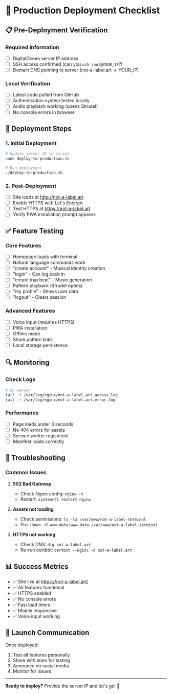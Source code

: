 # 🚀 Production Deployment Checklist

## 📋 Pre-Deployment Verification

### **Required Information**
- [ ] DigitalOcean server IP address
- [ ] SSH access confirmed (can you `ssh root@YOUR_IP`?)
- [ ] Domain DNS pointing to server (not-a-label.art → YOUR_IP)

### **Local Verification**
- [ ] Latest code pulled from GitHub
- [ ] Authentication system tested locally
- [ ] Audio playback working (opens Strudel)
- [ ] No console errors in browser

## 🔧 Deployment Steps

### **1. Initial Deployment**
```bash
# Update server IP in script
nano deploy-to-production.sh

# Run deployment
./deploy-to-production.sh
```

### **2. Post-Deployment**
- [ ] Site loads at http://not-a-label.art
- [ ] Enable HTTPS with Let's Encrypt
- [ ] Test HTTPS at https://not-a-label.art
- [ ] Verify PWA installation prompt appears

## ✅ Feature Testing

### **Core Features**
- [ ] Homepage loads with terminal
- [ ] Natural language commands work
- [ ] "create account" - Musical identity creation
- [ ] "login" - Can log back in
- [ ] "create trap beat" - Music generation
- [ ] Pattern playback (Strudel opens)
- [ ] "my profile" - Shows user data
- [ ] "logout" - Clears session

### **Advanced Features**
- [ ] Voice input (requires HTTPS)
- [ ] PWA installation
- [ ] Offline mode
- [ ] Share pattern links
- [ ] Local storage persistence

## 🔍 Monitoring

### **Check Logs**
```bash
# On server
tail -f /var/log/nginx/not-a-label.art.access.log
tail -f /var/log/nginx/not-a-label.art.error.log
```

### **Performance**
- [ ] Page loads under 3 seconds
- [ ] No 404 errors for assets
- [ ] Service worker registered
- [ ] Manifest loads correctly

## 🚨 Troubleshooting

### **Common Issues**

1. **502 Bad Gateway**
   - Check Nginx config: `nginx -t`
   - Restart: `systemctl restart nginx`

2. **Assets not loading**
   - Check permissions: `ls -la /var/www/not-a-label-terminal`
   - Fix: `chown -R www-data:www-data /var/www/not-a-label-terminal`

3. **HTTPS not working**
   - Check DNS: `dig not-a-label.art`
   - Re-run certbot: `certbot --nginx -d not-a-label.art`

## 📊 Success Metrics

- ✅ Site live at https://not-a-label.art/
- ✅ All features functional
- ✅ HTTPS enabled
- ✅ No console errors
- ✅ Fast load times
- ✅ Mobile responsive
- ✅ Voice input working

## 🎉 Launch Communication

Once deployed:
1. Test all features personally
2. Share with team for testing
3. Announce on social media
4. Monitor for issues

---

**Ready to deploy?** Provide the server IP and let's go! 🚀